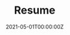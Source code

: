 ---
title: "Resume"  # Add a page title.
summary: "More about my work experience"  # Add a page description.
date: "2021-05-01T00:00:00Z"  # Add today's date.
type: "widget_page"  # Page type is a Widget Page
---